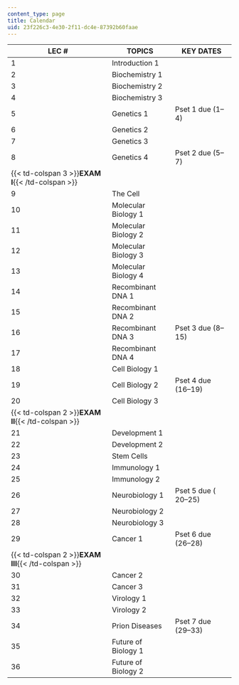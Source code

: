 ```yaml
---
content_type: page
title: Calendar
uid: 23f226c3-4e30-2f11-dc4e-87392b60faae
---
```


| LEC # | TOPICS | KEY DATES |
| --- | --- | --- |
| 1 | Introduction 1 | &nbsp; |
| 2 | Biochemistry 1 | &nbsp; |
| 3 | Biochemistry 2 | &nbsp; |
| 4 | Biochemistry 3 | &nbsp; |
| 5 | Genetics 1 | Pset 1 due (1–4) |
| 6 | Genetics 2 | &nbsp; |
| 7 | Genetics 3 | &nbsp; |
| 8 | Genetics 4 | Pset 2 due (5–7) |
| {{< td-colspan 3 >}}**EXAM I**{{< /td-colspan >}} |||
| 9 | The Cell | &nbsp; |
| 10 | Molecular Biology 1 | &nbsp; |
| 11 | Molecular Biology 2 | &nbsp; |
| 12 | Molecular Biology 3 | &nbsp; |
| 13 | Molecular Biology 4 | &nbsp; |
| 14 | Recombinant DNA 1 | &nbsp; |
| 15 | Recombinant DNA 2 | &nbsp; |
| 16 | Recombinant DNA 3 | Pset 3 due (8–15) |
| 17 | Recombinant DNA 4 | &nbsp; |
| 18 | Cell Biology 1 | &nbsp; |
| 19 | Cell Biology 2 | Pset 4 due (16–19) |
| 20 | Cell Biology 3 | &nbsp; |
| {{< td-colspan 2 >}}**EXAM II**{{< /td-colspan >}} ||
| 21 | Development 1 | &nbsp; |
| 22 | Development 2 | &nbsp; |
| 23 | Stem Cells | &nbsp; |
| 24 | Immunology 1 | &nbsp; |
| 25 | Immunology 2 | &nbsp; |
| 26 | Neurobiology 1 | Pset 5 due ( 20–25) |
| 27 | Neurobiology 2 | &nbsp; |
| 28 | Neurobiology 3 | &nbsp; |
| 29 | Cancer 1 | Pset 6 due (26–28) |
| {{< td-colspan 2 >}}**EXAM III**{{< /td-colspan >}} ||
| 30 | Cancer 2 | &nbsp; |
| 31 | Cancer 3 | &nbsp; |
| 32 | Virology 1 | &nbsp; |
| 33 | Virology 2 | &nbsp; |
| 34 | Prion Diseases | Pset 7 due (29–33) |
| 35 | Future of Biology 1 | &nbsp; |
| 36 | Future of Biology 2 |